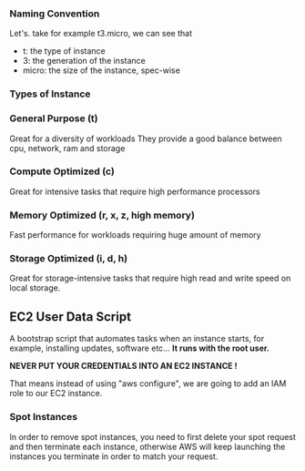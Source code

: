 ### Naming Convention
Let's. take for example t3.micro, we can see that 
- t: the type of instance
- 3: the generation of the instance
- micro: the size of the instance, spec-wise

### Types of Instance

### General Purpose (t)
Great for a diversity of workloads
They provide a good balance between cpu, network, ram and storage

### Compute Optimized (c)
Great for intensive tasks that require high performance processors

### Memory Optimized (r, x, z, high memory)
Fast performance for workloads requiring huge amount of memory

### Storage Optimized (i, d, h)
Great for storage-intensive tasks that require high read and write speed on local storage.



## EC2 User Data Script
A bootstrap script that automates tasks when an instance starts, for example, installing updates, software etc...
**It runs with the root user.**

**NEVER PUT YOUR CREDENTIALS INTO AN EC2 INSTANCE !**

That means instead of using "aws configure", we are going to add an IAM role to our EC2 instance.


### Spot Instances
In order to remove spot instances, you need to first delete your spot request and then terminate each instance, otherwise AWS will keep launching the instances you terminate in order to match your request.